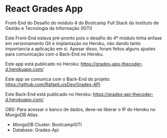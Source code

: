 # React Grades App
Front-End do Desafio do módulo 4 do Bootcamp Full Stack do Instituto de Gestão e Tecnologia da Informação (IGTI)

Este Front-End estava pré-pronto pois o desafio do 4º módulo tinha enfase em versionamento Git e implantação no Heroku, não dando tanto importancia a aplicação em si. Apesar disso, foram feitos alguns ajustes para comunicação com o Back-End no Heroku.

Este app está publicado no Heroku: https://grades-app-thecoder-d.herokuapp.com/

Este app se comunica com o Back-End do projeto: https://github.com/RafaelLuisDev/Grades-API 

Este Back-End está publicado no Heroku: https://grades-api-thecoder-d.herokuapp.com/

OBS: Para acessar o banco de dados, deve-se liberar o IP do Heroku no MongoDB Atlas.
- MongoDB Cluster: BootcampIGTI
- Database: Grades-Api

